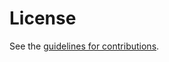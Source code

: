 # License

See the
[guidelines for contributions](https://github.com/quicwg/version-negotiation/blob/master/CONTRIBUTING.md).
